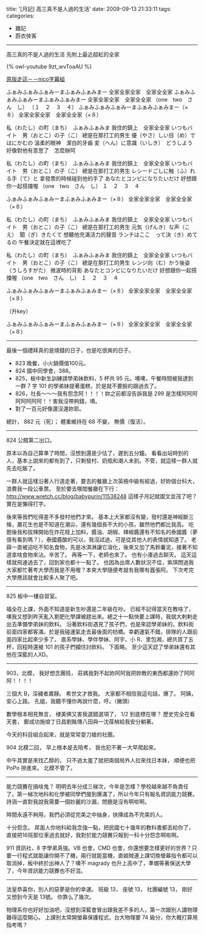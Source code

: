 title: '[月記] 高三真不是人過的生活'
date: 2009-09-13 21:33:11
tags:
categories:
- 雜記
- 蔚衣俠客
---

高三真的不是人過的生活
先附上最近超紅的全家

{% owl-youtube 9zt_wvToaAU %}

[原版走這－－nico字幕組](http://nico.pixnet.net/blog/post/29255796)

ふぁみふぁみふぁみーまふぁみふぁみまー
全家全家全家　全家全全家
ふぁみふぁみふぁみーまふぁみふぁみまー
全家全家全家　全家全全家
（one　two　さん　し）
（１　２　３　４）
ふぁみふぁみふぁみーまふぁみふぁみまー（×８）
全家全家全家　全家全全家（×８）

私（わたし）の町（まち）　ふぁみふぁみま
我住的鎮上　全家全全家
いつもバイト　男（おとこ）の子（こ）
總是在那打工的男生
優（やさ）しい目（め）で　はにかむの
溫柔的眼神　潔白的牙齒
変（へん）に意識（いしき）　どうしよう
好像對他有意思了　怎麼辦阿

私（わたし）の町（まち）　ふぁみふぁみま
我住的鎮上　全家全全家
いつもバイト　男（おとこ）の子（こ）
總是在那打工的男生
レシードごしに触（ふ）れる手（て）と
拿發票的時候碰到他的手了
あなたとコンビになりたいだけ
好想跟你一起搭擋喔
（one　two　さん　し）
１　２　３　４

ふぁみふぁみふぁみーまふぁみふぁみまー（×８）
全家全家全家　全家全全家（×８）

私（わたし）の町（まち）　ふぁみふぁみま
我住的鎮上　全家全全家
いつもバイト　男（おとこ）の子（こ）
總是在那打工的男生
元気（げんき）な声（こえ）　聞（ぎ）きたくて
想聽他充滿活力的聲音
ランチはここ　って決（き）めてるの
午餐決定就在這裡吃了

私（わたし）の町（まち）　ふぁみふぁみま
我住的鎮上　全家全全家
いつもバイト　男（おとこ）の子（こ）
總是在那打工的男生
レンジ向（む）かう後姿（うしろすがた）
微波時的背影
あなたとコンビになりたいだけ
好想跟你一起搭擋喔
（one　two　さん　し）
１　２　３　４

ふぁみふぁみふぁみーまふぁみふぁみまー（×８）
全家全家全家　全家全全家（×８）

（升key）

ふぁみふぁみふぁみーまふぁみふぁみまー（×８）
全家全家全家　全家全全家（×８）

<!-- more -->

----

最後一個禮拜真的是燒錢的日子，也是吃很爽的日子。

* 823 晚餐，小火鍋價值100元。
* 824 國中同學會，388。
* 825，板中新生訓練請學弟妹飲料，5 杯共 95 元。噢噢，午餐時間被我逮到一群 7 字 101 的學弟妹提著蛋糕，於是就不要臉的跟過去了。
* 826，社長～～～我有怨念阿！！！！妳之前都沒告訴我是 299 是怎樣阿阿阿阿阿阿阿阿！！害我沒帶夠錢，嘖。
* 對了一百元好像還沒還妳耶。

總計，
882 元（死）；
體重維持在 68 不變，
無價（復活）。

----

824 公館第二出口。

原本以為自己算準了時間，沒想到還是少估了，遲到五分鐘。
看看出站時到的人，基本上說來的都有到了，只剩發村、奶瓶和潮人未到。不管，就這樣一群人就先去吃飯了。

一群人就這樣沿著人行道走著，要去的餐廳上次英檢中級有經過，好妳個台科大，浪費我一段公車票。
至於要去哪間餐廳在下行：
http://www.wretch.cc/blog/babypurin/11538248
這樣子月記就圖文並茂了吧？實在是懶得打字。

後來等我們吃得差不多發村他們才來。
基本上大家都沒有變，發村還是神經斷三條，蕭花生也是不知道在潮尛，還有幾個長不大的小孩，雖然他們都比我高。
吃飽後我和拔辣開始在炸花枝上加料，醬油、胡椒、辣椒醬還有不知名的泰國醬（夢億有看到嗎？），泰國醬酸的可以，我沒試過，可是從其他人的表情就知道了。
老薛一直被迫吃不知名食物，先是冰淇淋讓它溶化，後來又加了馬鈴薯泥，接著不知道拿啥食物來沾。辛苦了。
再等一下，老師也來了。
也有小湊過去聊天。
這天這樣就飛速過去了，回到家也都十一點了。
也因為出席人數狀況不佳，紫琪問過我大家都忙著考大學而我是不用喔？本來大學隨便考就有我哪有囂張阿。
下次考完大學應該就會比較多人聚了吧。

----

825 板中一樓自習室。

福全在上課，外面不知道是新生吵還是二年級在吵。
已經不記得當天在教啥了，噢我又想到昨天亂入劉肥化學課被趕出來。總之十一點快要上課時，我就大剌剌走出去準備學弟妹的飲料。
沿著飲料街遇見了孩子們，也是來認學弟妹的。飲料街前面四家都客滿，於是我碰運氣走去最後面的枋橋。幸虧運氣不錯，排隊的人跟前面四家比起來少多了。
直系學妹、學伴學妹、阿宇、小 R、里包湘，總共買了五杯，回程時還被 101 的孩子們攔住討飲料。
下面略。
至少這天認了學弟妹還有其他在深藍的人XD。

----

903，北模，
我好想念團班，
莊媽我對不起妳阿阿我把妳教的東西都還妳了阿阿阿！！！！

三個大 B，淫穢者肅靜。
希世文才救我。
大家都不相信我這句話，爆了。
阿姨，安心上路。
孔姐，我聽不懂你再說什麼，哼。（撇頭）

數學根本相見無言，
棣美佛又害我選錯選項了，
1/2 到底標在哪？
歷史完全在看天書，
鄭成功施琅丁日昌劉銘傳八田與一沈葆楨給我安分躺著。

今天的科目組合起來，就是常常耍刀槍的社團。

904 北模二回，
早上根本是去陪考，
我也犯不著一大早爬起來。

中午其實是來找乙醇的，
只不過太羞了就把兩個局外人拉來找日本妹，
順便也把 PoPo 摻進來。
北模不管了。

----

能力競賽在搞啥鬼？
明明去年分成三梯次，今年是怎樣？學校越來越不負責任了。第一梯次地科和化學被同學們搶到爆滿了，所以今年只有報名資訊能力競賽。
詩涵一直對我說我需要一個妙麗的沙漏，問題是沒有啊啦啊。

時間永遠不夠用，我們必須從完美之中抽身，抉擇成為不完美的人。

十分怨念。
屌面人你地科給我念強一點，把民國七十幾年的教科書都丟給你了，直接把16班那位車過去就好，我對於能力競賽只報到一科十分怨念啊啦啊。

911 資訊社，8 字學弟真強。VB 也會，CMD 也會，你還想要怎樣更好的世界？只要一行程式就能讓你開不了機，兩行就能當機，直娘賊連上課切換螢幕指令都可以取消掉，板中終於出神人了？噢不 magrady 也升上高中了，準備等著保送大學了，今年資訊能力競賽也不好混。

----

法皇恭喜你，別人的惡夢是你的幸運。
班級 13，
座號 13，
社團編號 13，
剛好又想到今天是 13號。
你靠么了幾次。

物理系你也好好加油吧，沒想到深藍會冒出跟我差不多的人，第一次跟別人講物理難得這麼開心。
上課別太常開螢幕保護程式，台大物理要 74 級分，你大概打算用指考嗎？